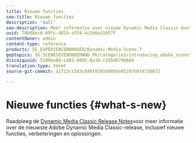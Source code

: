 ```yaml
---
title: Nieuwe functies
seo-title: Nieuwe functies
description: 'null'
seo-description: Meer informatie over nieuwe Dynamic Media Classic kunt u vinden in de opmerkingen bij de huidige release.
uuid: 78b88ec0-69fc-481b-af54-4c2d0a31057f
contentOwner: admin
content-type: reference
products: SG_EXPERIENCEMANAGER/Dynamic-Media-Scene-7
geptopics: SG_SCENESEVENONDEMAND_PK/categories/introducing_adobe_scene7
discoiquuid: 51806e89-c402-40d5-8a38-c28506790604
translation-type: tm+mt
source-git-commit: a1722c15d3c049f05959d895e85297d47d730872

---
```



# Nieuwe functies {#what-s-new}

Raadpleeg de [Dynamic Media Classic Release Notes](https://marketing.adobe.com/resources/help/en_US/s7/release_notes/index.html)voor meer informatie over de nieuwste Adobe Dynamic Media Classic-release, inclusief nieuwe functies, verbeteringen en oplossingen.
